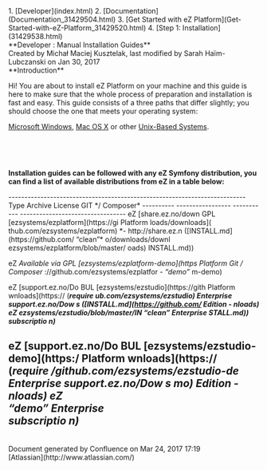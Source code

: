 <div id="page">
<div id="main" class="aui-page-panel">
<div id="main-header">
<div id="breadcrumb-section">
1.  [Developer](index.html)
2.  [Documentation](Documentation_31429504.html)
3.  [Get Started with eZ
    Platform](Get-Started-with-eZ-Platform_31429520.html)
4.  [Step 1: Installation](31429538.html)

</div>
**Developer : Manual Installation Guides**

</div>
<div id="content" class="view">
<div class="page-metadata">
Created by Michał Maciej Kusztelak, last modified by Sarah
Haïm-Lubczanski on Jan 30, 2017

</div>
<div id="main-content" class="wiki-content group">
<div class="contentLayout2">
<div class="columnLayout two-right-sidebar"
data-layout="two-right-sidebar">
<div class="cell normal" data-type="normal">
<div class="innerCell">
**Introduction**

Hi! You are about to install eZ Platform on your machine and this guide
is here to make sure that the whole process of preparation and
installation is fast and easy. This guide consists of a three paths that
differ slightly; you should choose the one that meets your operating
system:

[Microsoft
Windows](https://doc.ez.no/display/DEVELOPER/Manual+Installation+on+Windows),
[Mac OS X](Installation-Guide-for-OS-X_31431738.html) or
other [Unix-Based
Systems](Installation-Guide-for-Unix-Based-Systems_31431755.html).

 

 

**Installation guides can be followed with any eZ Symfony distribution,
you can find a list of available distributions from eZ in a table
below:**

<div class="table-wrap">
  --------------------------------------------------------------------------
  Type       Archive           License     GIT */ Composer*
  ---------- ----------------- ----------- ---------------------------------
  eZ         [share.ez.no/down GPL         [ezsystems/ezplatform](https://gi
  Platform   loads/downloads](             thub.com/ezsystems/ezplatform)
  *-         http://share.ez.n             ([INSTALL.md](https://github.com/
  “clean”*   o/downloads/downl             ezsystems/ezplatform/blob/master/
             oads)                         INSTALL.md))

  eZ         *Available via    GPL         [ezsystems/ezplatform-demo](https
  Platform   Git / Composer*               ://github.com/ezsystems/ezplatfor
  *- “demo”*                               m-demo)

  eZ         [support.ez.no/Do BUL         [ezsystems/ezstudio](https://gith
  Platform   wnloads](https:// (***require ub.com/ezsystems/ezstudio)
  Enterprise support.ez.no/Dow s           ([INSTALL.md](https://github.com/
  Edition *- nloads)           eZ          ezsystems/ezstudio/blob/master/IN
  “clean”*                     Enterprise  STALL.md))
                               subscriptio 
                               n)***       

  eZ         [support.ez.no/Do BUL         [ezsystems/ezstudio-demo](https:/
  Platform   wnloads](https:// (***require /github.com/ezsystems/ezstudio-de
  Enterprise support.ez.no/Dow s           mo)
  Edition -  nloads)           eZ          
  *“demo”*                     Enterprise  
                               subscriptio 
                               n)***       
  --------------------------------------------------------------------------

</div>
</div>
</div>
<div class="cell aside" data-type="aside">
<div class="innerCell">
 

</div>
</div>
</div>
</div>
</div>
</div>
</div>
<div id="footer" role="contentinfo">
<div class="section footer-body">
Document generated by Confluence on Mar 24, 2017 17:19

<div id="footer-logo">
[Atlassian](http://www.atlassian.com/)

</div>
</div>
</div>
</div>

